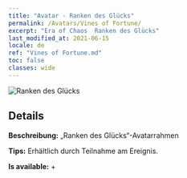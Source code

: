 ```yaml
---
title: "Avatar - Ranken des Glücks"
permalink: /Avatars/Vines of Fortune/
excerpt: "Era of Chaos  Ranken des Glücks"
last_modified_at: 2021-06-15
locale: de
ref: "Vines of Fortune.md"
toc: false
classes: wide
---
```

 ![Ranken des Glücks](/images/a/avatarFrame_92.png)

## Details

 **Beschreibung:** „Ranken des Glücks“-Avatarrahmen 

 **Tips:** Erhältlich durch Teilnahme am Ereignis. 

 **Is available:**  + 

